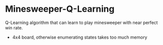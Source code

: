 # Minesweeper-Q-Learning

Q-Learning algorithm that can learn to play minesweeper with near perfect win rate.

- 4x4 board, otherwise enumerating states takes too much memory

